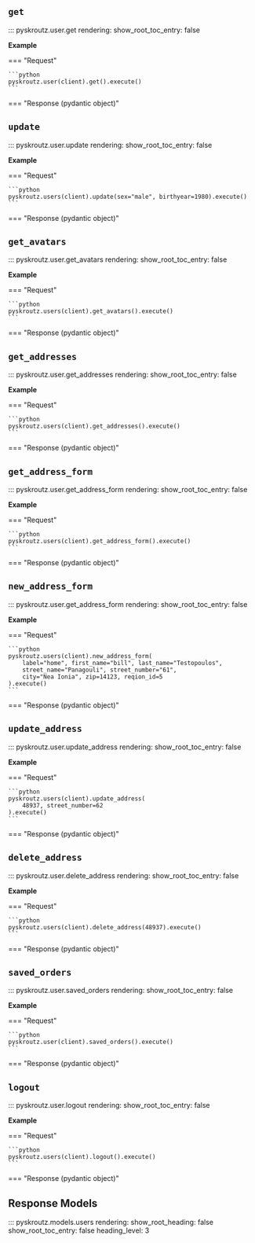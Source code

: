## `get`
::: pyskroutz.user.get
    rendering:
      show_root_toc_entry: false

**Example**

=== "Request"

    ```python
    pyskroutz.user(client).get().execute()
    ```

=== "Response (pydantic object)"

## `update`
::: pyskroutz.user.update
    rendering:
      show_root_toc_entry: false

**Example**

=== "Request"

    ```python
    pyskroutz.users(client).update(sex="male", birthyear=1980).execute()
    ```

=== "Response (pydantic object)"


## `get_avatars`
::: pyskroutz.user.get_avatars
    rendering:
      show_root_toc_entry: false

**Example**

=== "Request"

    ```python
    pyskroutz.users(client).get_avatars().execute()
    ```

=== "Response (pydantic object)"


## `get_addresses`
::: pyskroutz.user.get_addresses
    rendering:
      show_root_toc_entry: false

**Example**

=== "Request"

    ```python
    pyskroutz.users(client).get_addresses().execute()
    ```

=== "Response (pydantic object)"


## `get_address_form`
::: pyskroutz.user.get_address_form
    rendering:
      show_root_toc_entry: false

**Example**

=== "Request"

    ```python
    pyskroutz.users(client).get_address_form().execute()
    ```

=== "Response (pydantic object)"


## `new_address_form`
::: pyskroutz.user.get_address_form
    rendering:
      show_root_toc_entry: false

**Example**

=== "Request"

    ```python
    pyskroutz.users(client).new_address_form(
        label="home", first_name="bill", last_name="Testopoulos",
        street_name="Panagouli", street_number="61",
        city="Nea Ionia", zip=14123, reqion_id=5
    ).execute()
    ```

=== "Response (pydantic object)"


## `update_address`
::: pyskroutz.user.update_address
    rendering:
      show_root_toc_entry: false

**Example**

=== "Request"

    ```python
    pyskroutz.users(client).update_address(
        48937, street_number=62
    ).execute()
    ```

=== "Response (pydantic object)"


## `delete_address`
::: pyskroutz.user.delete_address
    rendering:
      show_root_toc_entry: false

**Example**

=== "Request"

    ```python
    pyskroutz.users(client).delete_address(48937).execute()
    ```

=== "Response (pydantic object)"


## `saved_orders`
::: pyskroutz.user.saved_orders
    rendering:
      show_root_toc_entry: false

**Example**

=== "Request"

    ```python
    pyskroutz.user(client).saved_orders().execute()
    ```

=== "Response (pydantic object)"


## `logout`
::: pyskroutz.user.logout
    rendering:
      show_root_toc_entry: false

**Example**

=== "Request"

    ```python
    pyskroutz.users(client).logout().execute()
    ```

=== "Response (pydantic object)"


## Response Models
::: pyskroutz.models.users
    rendering:
      show_root_heading: false
      show_root_toc_entry: false
      heading_level: 3